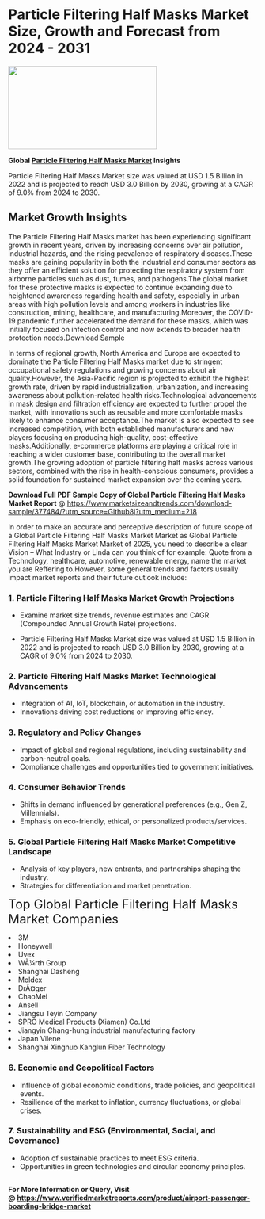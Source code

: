 <H1>Particle Filtering Half Masks Market Size, Growth and Forecast from 2024 - 2031</H1><img class="aligncenter size-medium wp-image-584254" src="https://thirdeyenews.in/wp-content/uploads/2024/09/Global-Market-Research-300x168.jpeg" alt="" width="300" height="168" /><p><strong>Global&nbsp;<a href="https://www.marketsizeandtrends.com/download-sample/377484/?utm_source=Github8j?utm_medium=218">Particle Filtering Half Masks Market</a> Insights</strong></p><p>Particle Filtering Half Masks Market size was valued at USD 1.5 Billion in 2022 and is projected to reach USD 3.0 Billion by 2030, growing at a CAGR of 9.0% from 2024 to 2030.</p><p><h2>Market Growth Insights</h2> <p>The Particle Filtering Half Masks market has been experiencing significant growth in recent years, driven by increasing concerns over air pollution, industrial hazards, and the rising prevalence of respiratory diseases.These masks are gaining popularity in both the industrial and consumer sectors as they offer an efficient solution for protecting the respiratory system from airborne particles such as dust, fumes, and pathogens.The global market for these protective masks is expected to continue expanding due to heightened awareness regarding health and safety, especially in urban areas with high pollution levels and among workers in industries like construction, mining, healthcare, and manufacturing.Moreover, the COVID-19 pandemic further accelerated the demand for these masks, which was initially focused on infection control and now extends to broader health protection needs.Download Sample</p> <p>In terms of regional growth, North America and Europe are expected to dominate the Particle Filtering Half Masks market due to stringent occupational safety regulations and growing concerns about air quality.However, the Asia-Pacific region is projected to exhibit the highest growth rate, driven by rapid industrialization, urbanization, and increasing awareness about pollution-related health risks.Technological advancements in mask design and filtration efficiency are expected to further propel the market, with innovations such as reusable and more comfortable masks likely to enhance consumer acceptance.The market is also expected to see increased competition, with both established manufacturers and new players focusing on producing high-quality, cost-effective masks.Additionally, e-commerce platforms are playing a critical role in reaching a wider customer base, contributing to the overall market growth.The growing adoption of particle filtering half masks across various sectors, combined with the rise in health-conscious consumers, provides a solid foundation for sustained market expansion over the coming years.</p><p><span class=""><strong>Download Full PDF Sample Copy of Global Particle Filtering Half Masks Market Report</strong> @ <a href="https://www.marketsizeandtrends.com/download-sample/377484/?utm_source=Github8j?utm_medium=218" target="_blank">https://www.marketsizeandtrends.com/download-sample/377484/?utm_source=Github8j?utm_medium=218</a></span></p><p>In order to make an accurate and perceptive description of future scope of a Global&nbsp;Particle Filtering Half Masks Market Market as Global&nbsp;Particle Filtering Half Masks Market Market of 2025, you need to describe a clear Vision &ndash; What Industry or Linda can you think of for example: Quote from a Technology, healthcare, automotive, renewable energy, name the market you are Reffering to.However, some general trends and factors usually impact market reports and their future outlook include:</p><h3>1.&nbsp;<strong>Particle Filtering Half Masks Market Growth Projections</strong></h3><ul><li>Examine market size trends, revenue estimates and CAGR (Compounded Annual Growth Rate) projections.</li><li><p>Particle Filtering Half Masks Market size was valued at USD 1.5 Billion in 2022 and is projected to reach USD 3.0 Billion by 2030, growing at a CAGR of 9.0% from 2024 to 2030.</p></li></ul><h3>2.&nbsp;<strong>Particle Filtering Half Masks Market Technological Advancements</strong></h3><ul><li>Integration of AI, IoT, blockchain, or automation in the industry.</li><li>Innovations driving cost reductions or improving efficiency.</li></ul><h3>3.&nbsp;<strong>Regulatory and Policy Changes</strong></h3><ul><li>Impact of global and regional regulations, including sustainability and carbon-neutral goals.</li><li>Compliance challenges and opportunities tied to government initiatives.</li></ul><h3>4.&nbsp;<strong>Consumer Behavior Trends</strong></h3><ul><li>Shifts in demand influenced by generational preferences (e.g., Gen Z, Millennials).</li><li>Emphasis on eco-friendly, ethical, or personalized products/services.</li></ul><h3>5.&nbsp;<strong>Global Particle Filtering Half Masks Market Competitive Landscape</strong></h3><ul><li>Analysis of key players, new entrants, and partnerships shaping the industry.</li><li>Strategies for differentiation and market penetration.</li></ul><p data-pm-slice="1 1 []"><span style="color: inherit; font-family: inherit; font-size: 25px;">Top Global Particle Filtering Half Masks Market Companies</span></p><div class="" data-test-id=""><p><li>3M</li><li> Honeywell</li><li> Uvex</li><li> WÃ¼rth Group</li><li> Shanghai Dasheng</li><li> Moldex</li><li> DrÃ¤ger</li><li> ChaoMei</li><li> Ansell</li><li> Jiangsu Teyin Company</li><li> SPRO Medical Products (Xiamen) Co.Ltd</li><li> Jiangyin Chang-hung industrial manufacturing factory</li><li> Japan Vilene</li><li> Shanghai Xingnuo Kanglun Fiber Technology</li></p></div><h3>6.&nbsp;<strong>Economic and Geopolitical Factors</strong></h3><ul><li>Influence of global economic conditions, trade policies, and geopolitical events.</li><li>Resilience of the market to inflation, currency fluctuations, or global crises.</li></ul><h3>7.&nbsp;<strong>Sustainability and ESG (Environmental, Social, and Governance)</strong></h3><ul><li>Adoption of sustainable practices to meet ESG criteria.</li><li>Opportunities in green technologies and circular economy principles.</li></ul><h2><strong style="font-size: 14px;">For More Information or Query, Visit @&nbsp;</strong><a style="background-color: #ffffff; font-size: 14px;" href="https://www.marketsizeandtrends.com/report/particle-filtering-half-masks-market/" target="_blank">https://www.verifiedmarketreports.com/product/airport-passenger-boarding-bridge-market</a></h2>